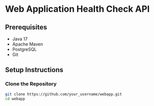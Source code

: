 # Web Application Health Check API

## Prerequisites

- Java 17
- Apache Maven
- PostgreSQL
- Git

## Setup Instructions

### **Clone the Repository**

```bash
git clone https://github.com/your_username/webapp.git
cd webapp
